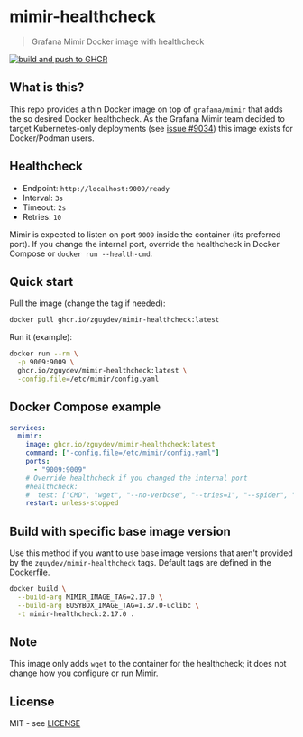 # mimir-healthcheck
> Grafana Mimir Docker image with healthcheck

[![build and push to GHCR](https://github.com/zguydev/mimir-healthcheck/actions/workflows/push-image-to-ghcr.yml/badge.svg)](https://github.com/zguydev/mimir-healthcheck/actions/workflows/push-image-to-ghcr.yml)

## What is this?
This repo provides a thin Docker image on top of `grafana/mimir` that adds the so desired Docker healthcheck. As the Grafana Mimir team decided to target Kubernetes-only deployments (see [issue #9034](https://github.com/grafana/mimir/issues/9034#issuecomment-2304042358)) this image exists for Docker/Podman users.

## Healthcheck
- Endpoint: `http://localhost:9009/ready`
- Interval: `3s`
- Timeout: `2s`
- Retries: `10`

Mimir is expected to listen on port `9009` inside the container (its preferred port). If you change the internal port, override the healthcheck in Docker Compose or `docker run --health-cmd`.

## Quick start
Pull the image (change the tag if needed):
```bash
docker pull ghcr.io/zguydev/mimir-healthcheck:latest
```
Run it (example):

```bash
docker run --rm \
  -p 9009:9009 \
  ghcr.io/zguydev/mimir-healthcheck:latest \
  -config.file=/etc/mimir/config.yaml
```

## Docker Compose example
```yaml
services:
  mimir:
    image: ghcr.io/zguydev/mimir-healthcheck:latest
    command: ["-config.file=/etc/mimir/config.yaml"]
    ports:
      - "9009:9009"
    # Override healthcheck if you changed the internal port
    #healthcheck:
    #  test: ["CMD", "wget", "--no-verbose", "--tries=1", "--spider", "http://localhost:9009/ready"]
    restart: unless-stopped
```

## Build with specific base image version
Use this method if you want to use base image versions that aren't provided by the `zguydev/mimir-healthcheck` tags.
Default tags are defined in the [Dockerfile](./Dockerfile).

```bash
docker build \
  --build-arg MIMIR_IMAGE_TAG=2.17.0 \
  --build-arg BUSYBOX_IMAGE_TAG=1.37.0-uclibc \
  -t mimir-healthcheck:2.17.0 .
```

## Note
This image only adds `wget` to the container for the healthcheck; it does not change how you configure or run Mimir.

## License
MIT - see [LICENSE](./LICENSE)

